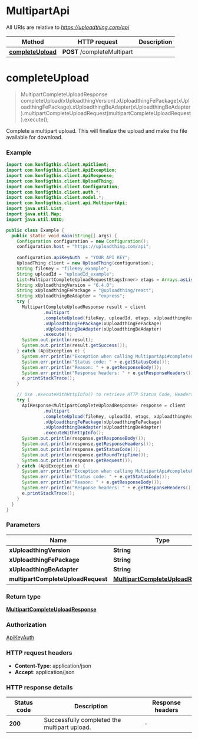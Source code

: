 # MultipartApi

All URIs are relative to *https://uploadthing.com/api*

| Method | HTTP request | Description |
|------------- | ------------- | -------------|
| [**completeUpload**](MultipartApi.md#completeUpload) | **POST** /completeMultipart |  |


<a name="completeUpload"></a>
# **completeUpload**
> MultipartCompleteUploadResponse completeUpload(xUploadthingVersion).xUploadthingFePackage(xUploadthingFePackage).xUploadthingBeAdapter(xUploadthingBeAdapter).multipartCompleteUploadRequest(multipartCompleteUploadRequest).execute();



Complete a multipart upload. This will finalize the upload and make the file available for download.

### Example
```java
import com.konfigthis.client.ApiClient;
import com.konfigthis.client.ApiException;
import com.konfigthis.client.ApiResponse;
import com.konfigthis.client.UploadThing;
import com.konfigthis.client.Configuration;
import com.konfigthis.client.auth.*;
import com.konfigthis.client.model.*;
import com.konfigthis.client.api.MultipartApi;
import java.util.List;
import java.util.Map;
import java.util.UUID;

public class Example {
  public static void main(String[] args) {
    Configuration configuration = new Configuration();
    configuration.host = "https://uploadthing.com/api";
    
    configuration.apiKeyAuth  = "YOUR API KEY";
    UploadThing client = new UploadThing(configuration);
    String fileKey = "fileKey_example";
    String uploadId = "uploadId_example";
    List<MultipartCompleteUploadRequestEtagsInner> etags = Arrays.asList();
    String xUploadthingVersion = "6.4.0";
    String xUploadthingFePackage = "@uploadthing/react";
    String xUploadthingBeAdapter = "express";
    try {
      MultipartCompleteUploadResponse result = client
              .multipart
              .completeUpload(fileKey, uploadId, etags, xUploadthingVersion)
              .xUploadthingFePackage(xUploadthingFePackage)
              .xUploadthingBeAdapter(xUploadthingBeAdapter)
              .execute();
      System.out.println(result);
      System.out.println(result.getSuccess());
    } catch (ApiException e) {
      System.err.println("Exception when calling MultipartApi#completeUpload");
      System.err.println("Status code: " + e.getStatusCode());
      System.err.println("Reason: " + e.getResponseBody());
      System.err.println("Response headers: " + e.getResponseHeaders());
      e.printStackTrace();
    }

    // Use .executeWithHttpInfo() to retrieve HTTP Status Code, Headers and Request
    try {
      ApiResponse<MultipartCompleteUploadResponse> response = client
              .multipart
              .completeUpload(fileKey, uploadId, etags, xUploadthingVersion)
              .xUploadthingFePackage(xUploadthingFePackage)
              .xUploadthingBeAdapter(xUploadthingBeAdapter)
              .executeWithHttpInfo();
      System.out.println(response.getResponseBody());
      System.out.println(response.getResponseHeaders());
      System.out.println(response.getStatusCode());
      System.out.println(response.getRoundTripTime());
      System.out.println(response.getRequest());
    } catch (ApiException e) {
      System.err.println("Exception when calling MultipartApi#completeUpload");
      System.err.println("Status code: " + e.getStatusCode());
      System.err.println("Reason: " + e.getResponseBody());
      System.err.println("Response headers: " + e.getResponseHeaders());
      e.printStackTrace();
    }
  }
}

```

### Parameters

| Name | Type | Description  | Notes |
|------------- | ------------- | ------------- | -------------|
| **xUploadthingVersion** | **String**|  | |
| **xUploadthingFePackage** | **String**|  | [optional] |
| **xUploadthingBeAdapter** | **String**|  | [optional] |
| **multipartCompleteUploadRequest** | [**MultipartCompleteUploadRequest**](MultipartCompleteUploadRequest.md)|  | [optional] |

### Return type

[**MultipartCompleteUploadResponse**](MultipartCompleteUploadResponse.md)

### Authorization

[ApiKeyAuth](../README.md#ApiKeyAuth)

### HTTP request headers

 - **Content-Type**: application/json
 - **Accept**: application/json

### HTTP response details
| Status code | Description | Response headers |
|-------------|-------------|------------------|
| **200** | Successfully completed the multipart upload. |  -  |


